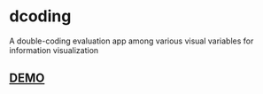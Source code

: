 # dcoding
A double-coding evaluation app among various visual variables for information visualization

## [DEMO](https://dc.zsazn.com)
